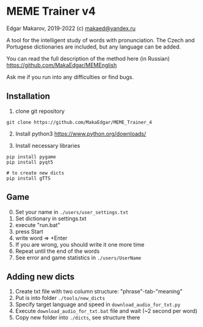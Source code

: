# MEME Trainer v4
Edgar Makarov, 2019-2022 (c)
makaed@yandex.ru

A tool for the intelligent study of words with pronunciation.
The Czech and Portugese dictionaries are included, but any language can be added.

You can read the full description of the method here (in Russian)
https://github.com/MakaEdgar/MEMEnglish

Ask me if you run into any difficulties or find bugs. 


## Installation
1. clone git repository
```
git clone https://github.com/MakaEdgar/MEME_Trainer_4
```

2. Install python3
https://www.python.org/downloads/

3. Install necessary libraries
```
pip install pygame
pip install pyqt5

# to create new dicts
pip install gTTS    
```


## Game
0. Set your name in `./users/user_settings.txt`
1. Set dictionary in settings.txt
2. execute "run.bat"
3. press Start
4. write word => +Enter
5. If you are wrong, you should write it one more time
6. Repeat until the end of the words
7. See error and game statistics in `./users/UserName`

## Adding new dicts
1. Create txt file with two column structure: "phrase"-tab-"meaning"
2. Put is into folder `./tools/new_dicts`
3. Specify target language and speed in `download_audio_for_txt.py`
4. Execute `download_audio_for_txt.bat` file and wait (~2 second per word)
5. Copy new folder into `./dicts`, see structure there


